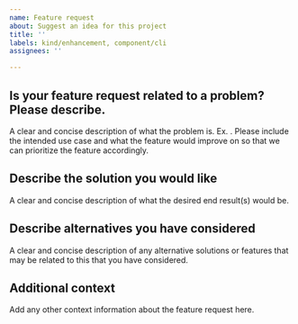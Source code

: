 ```yaml
---
name: Feature request
about: Suggest an idea for this project
title: ''
labels: kind/enhancement, component/cli
assignees: ''

---
```


## Is your feature request related to a problem? Please describe.

A clear and concise description of what the problem is. Ex. .
Please include the intended use case and what the feature would improve on so that we can prioritize
the feature accordingly.

## Describe the solution you would like

A clear and concise description of what the desired end result(s) would be.

## Describe alternatives you have considered

A clear and concise description of any alternative solutions or features that may be related to this that
you have considered.

## Additional context

Add any other context information about the feature request here.
